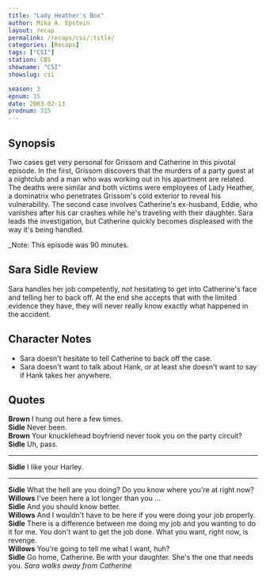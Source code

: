 ```yaml
---
title: "Lady Heather's Box"
author: Mika A. Epstein
layout: recap
permalink: /recaps/csi/:title/
categories: [Recaps]
tags: ["CSI"]
station: CBS
showname: "CSI"
showslug: csi

season: 3
epnum: 15
date: 2003-02-13
prodnum: 315  
---
```


## Synopsis

Two cases get very personal for Grissom and Catherine in this pivotal episode. In the first, Grissom discovers that the murders of a party guest at a nightclub and a man who was working out in his apartment are related. The deaths were similar and both victims were employees of Lady Heather, a dominatrix who penetrates Grissom's cold exterior to reveal his vulnerability. The second case involves Catherine's ex-husband, Eddie, who vanishes after his car crashes while he's traveling with their daughter. Sara leads the investigation, but Catherine quickly becomes displeased with the way it's being handled.

_Note: This episode was 90 minutes.

## Sara Sidle Review

Sara handles her job competently, not hesitating to get into Catherine's face and telling her to back off. At the end she accepts that with the limited evidence they have, they will never really know exactly what happened in the accident.

## Character Notes

* Sara doesn't hesitate to tell Catherine to back off the case.  
* Sara doesn't want to talk about Hank, or at least she doesn't want to say if Hank takes her anywhere.

## Quotes

**Brown** I hung out here a few times.  
**Sidle** Never been.  
**Brown** Your knucklehead boyfriend never took you on the party circuit?  
**Sidle** Uh, pass.  

- - -

**Sidle** I like your Harley.
  

- - -

**Sidle** What the hell are you doing? Do you know where you're at right now?  
**Willows** I've been here a lot longer than you ...  
**Sidle** And you should know better.  
**Willows** And I wouldn't have to be here if you were doing your job properly.  
**Sidle** There is a difference between me doing my job and you wanting to do it for me. You don't want to get the job done. What you want, right now, is revenge.  
**Willows** You're going to tell me what I want, huh?  
**Sidle** Go home, Catherine. Be with your daughter. She's the one that needs you. _Sara walks away from Catherine_

